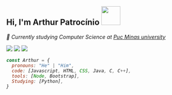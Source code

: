 <h2> Hi, I'm Arthur Patrocínio <img src="https://media.giphy.com/media/mGcNjsfWAjY5AEZNw6/giphy.gif" width="50"></h2>

<p><em>📖 Currently studying Computer Science at <a href="https://www.pucminas.br/unidade/coracao-eucaristico/ensino/graduacao/Paginas/Ciencia-da-Computacao.aspx">Puc Minas university</a> <em> <p>
  
<a href="https://www.linkedin.com/in/arthur-patrocinio-neves/" target="_blank" alt="LinkedIn">
  <img src="https://img.shields.io/badge/-Linkedin-191414?style=for-the-badge&amp;logo=Linkedin&amp;logoColor=1e7ad7&amp;link=https:https://www.linkedin.com/in/arthur-patrocinio-neves/"></a>

  <a href="mailto:patrocinio.n.arthur@gmail.com" target="_blank" alt="Gmail">
  <img src= "https://img.shields.io/badge/-Gmail-191414?style=for-the-badge&amp;logo=Gmail&amp;logoColor=d71e34&amp;link=mailto:patrocinio.n.arthur@gmail.com"></a>

 <a href="https://www.instagram.com/arthur.p.neves/" target="_blank" alt="Gmail">
  <img src= "https://img.shields.io/badge/Instagram-191414?style=for-the-badge&logo=instagram&logoColor=white"></a>


```javascript
const Arthur = {
  pronouns: "He" | "Him",
  code: [Javascript, HTML, CSS, Java, C, C++],
  tools: [Node, Bootstrap],
  Studying: [Python],
}
```
